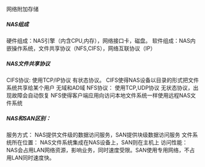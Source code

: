 网络附加存储
##### NAS组成
硬件组成：NAS引擎（内含CPU,内存），网络接口卡，磁盘。
软件组成：NAS内嵌操作系统，文件共享协议（NFS,CIFS），网络互联协议（IP）

##### NAS文件共享协议
CIFS协议:
使用TCP/IP协议
有状态协议。
CIFS使得NAS设备以目录的形式把文件系统共享给某个用户
无域和AD域
NFS协议：
使用TCP,UDP协议
无状态协议，出现故障会自动恢复
NFS使得客户端应用向访问本地文件系统一样使用远程NAS文件系统

##### NAS和SAN区别：
服务方式：
NAS提供文件级的数据访问服务，SAN提供块级数据访问服务
文件系统所在位置：
NAS文件系统集成在NAS设备上，SAN则在主机上
访问性能：
NAS会占用LAN网络资源，影响业务，同时速度受限。SAN使用专用网络，不占用LAN同时速度快。


